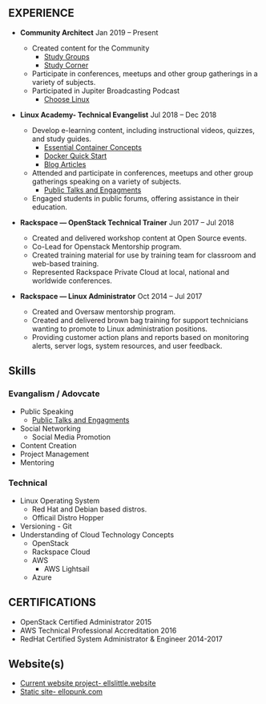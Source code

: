 ## EXPERIENCE

* **Community Architect**  Jan 2019 – Present
    * Created content for the Community
        * [Study Groups](https://www.youtube.com/watch?v=s2S0XBOZY_Y&list=PLTBrUPHkgPtzwY8buGaVTvAxgG97JWXK2)
        * [Study Corner](http://studycorner.live)
    * Participate in conferences, meetups and other group gatherings in a variety of subjects.
    * Participated in Jupiter Broadcasting Podcast 
      * [Choose Linux](https://chooselinux.show/)

* **Linux Academy- Technical Evangelist**  Jul 2018 – Dec 2018
    * Develop e-learning content, including instructional videos, quizzes, and study guides.  
        * [Essential Container Concepts](https://linuxacademy.com/linux/training/course/name/essential-container-concepts)
        * [Docker Quick Start ](https://linuxacademy.com/devops/training/course/name/docker-quick-start)
        * [Blog Articles](https://ellopunk.github.io/blog.html)
    *  Attended and participate in conferences, meetups and other group gatherings speaking on a variety of subjects.
       * [Public Talks and Engagments](https://github.com/Ellopunk/public_talks)
    *  Engaged students in public forums, offering assistance in their education. 


* **Rackspace — OpenStack Technical Trainer** Jun 2017 – Jul 2018
    * Created and delivered workshop content at Open Source events.
    * Co-Lead for Openstack Mentorship program.
    * Created training material for use by training team for classroom and web-based training. 
    * Represented Rackspace Private Cloud at local, national and worldwide conferences. 


* **Rackspace — Linux Administrator** Oct 2014 – Jul 2017
    * Created and Oversaw mentorship program.
    * Created and delivered brown bag training for support technicians wanting to promote to Linux administration positions. 
    * Providing customer action plans and reports based on monitoring alerts, server logs, system resources, and user feedback.


## Skills 

### Evangalism / Adovcate 

* Public Speaking 
    * [Public Talks and Engagments](https://github.com/Ellopunk/public_talks)
* Social Networking 
   * Social Media Promotion
* Content Creation 
* Project Management
* Mentoring 


### Technical 

* Linux Operating System 
    * Red Hat and Debian based distros. 
    * Officail Distro Hopper 
* Versioning - Git
* Understanding of Cloud Technology Concepts 
    * OpenStack
    * Rackspace Cloud
    * AWS
       * AWS Lightsail
    * Azure 

## CERTIFICATIONS

* OpenStack Certified Administrator 
2015
* AWS Technical Professional Accreditation
2016
* RedHat Certified System Administrator & Engineer 
2014-2017


## Website(s)

* [Current website project- ellslittle.website](https://ellslittle.website)
* [Static site- ellopunk.com](http://ellopunk.com)

